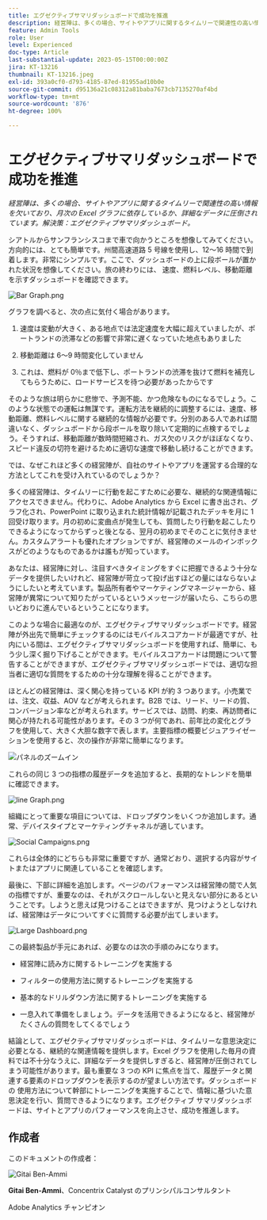 ```yaml
---
title: エグゼクティブサマリダッシュボードで成功を推進
description: 経営陣は、多くの場合、サイトやアプリに関するタイムリーで関連性の高い情報を欠いており、月次の Excel グラフに依存しているか、詳細なデータに圧倒されています。解決策 - エグゼクティブサマリダッシュボード。
feature: Admin Tools
role: User
level: Experienced
doc-type: Article
last-substantial-update: 2023-05-15T00:00:00Z
jira: KT-13216
thumbnail: KT-13216.jpeg
exl-id: 393a0cf0-d793-4185-87ed-81955ad10b0e
source-git-commit: d95136a21c08312a81baba7673cb7135270af4bd
workflow-type: tm+mt
source-wordcount: '876'
ht-degree: 100%

---
```


# エグゼクティブサマリダッシュボードで成功を推進

_経営陣は、多くの場合、サイトやアプリに関するタイムリーで関連性の高い情報を欠いており、月次の Excel グラフに依存しているか、詳細なデータに圧倒されています。解決策：エグゼクティブサマリダッシュボード。_

シアトルからサンフランシスコまで車で向かうところを想像してみてください。方向的には、とても簡単です。州間高速道路 5 号線を使用し、12～16 時間で到着します。非常にシンプルです。ここで、ダッシュボードの上に段ボールが置かれた状況を想像してください。旅の終わりには、
速度、燃料レベル、移動距離を示すダッシュボードを確認できます。

![Bar Graph.png](assets/bar-graph.png)

グラフを調べると、次の点に気付く場合があります。

1. 速度は変動が大きく、ある地点では法定速度を大幅に超えていましたが、ポートランドの渋滞などの影響で非常に遅くなっていた地点もありました

1. 移動距離は 6～9 時間変化していません

1. これは、燃料が 0％まで低下し、ポートランドの渋滞を抜けて燃料を補充してもらうために、ロードサービスを待つ必要があったからです

そのような旅は明らかに悲惨で、予測不能、かつ危険なものになるでしょう。このような状態での運転は無謀です。運転方法を継続的に調整するには、速度、移動距離、燃料レベルに関する継続的な情報が必要です。分別のある人であれば間違いなく、ダッシュボードから段ボールを取り除いて定期的に点検するでしょう。そうすれば、移動距離が数時間短縮され、ガス欠のリスクがほぼなくなり、スピード違反の切符を避けるために適切な速度で移動し続けることができます。

では、なぜこれほど多くの経営陣が、自社のサイトやアプリを運営する合理的な方法としてこれを受け入れているのでしょうか？

多くの経営陣は、タイムリーに行動を起こすために必要な、継続的な関連情報にアクセスできません。代わりに、Adobe Analytics から Excel に書き出され、グラフ化され、PowerPoint に取り込まれた統計情報が記載されたデッキを月に 1 回受け取ります。月の初めに変曲点が発生しても、質問したり行動を起こしたりできるようになってからずっと後となる、翌月の初めまでそのことに気付きません。カスタムアラートも優れたオプションですが、経営陣のメールのインボックスがどのようなものであるかは誰もが知っています。

あなたは、経営陣に対し、注目すべきタイミングをすぐに把握できるよう十分なデータを提供したいけれど、経営陣が苛立って投げ出すほどの量にはならないようにしたいと考えています。製品所有者やマーケティングマネージャーから、経営陣が異常について知りたがっているというメッセージが届いたら、こちらの思いどおりに進んでいるということになります。

このような場合に最適なのが、エグゼクティブサマリダッシュボードです。経営陣が外出先で簡単にチェックするのにはモバイルスコアカードが最適ですが、社内にいる間は、エグゼクティブサマリダッシュボードを使用すれば、簡単に、もう少し深く掘り下げることができます。モバイルスコアカードは問題について警告することができますが、エグゼクティブサマリダッシュボードでは、適切な担当者に適切な質問をするための十分な理解を得ることができます。

ほとんどの経営陣は、深く関心を持っている KPI が約 3 つあります。小売業では、注文、収益、AOV などが考えられます。B2B では、リード、リードの質、コンバージョン率などが考えられます。サービスでは、訪問、約束、再訪問者に関心が持たれる可能性があります。その 3 つが何であれ、前年比の変化とグラフを使用して、大きく大胆な数字で表します。主要指標の概要ビジュアライゼーションを使用すると、次の操作が非常に簡単になります。

![パネルのズームイン](assets/zoom-in-panel.png)

これらの同じ 3 つの指標の履歴データを追加すると、長期的なトレンドを簡単に確認できます。

![line Graph.png](assets/line-graph.png)

組織にとって重要な項目については、ドロップダウンをいくつか追加します。通常、デバイスタイプとマーケティングチャネルが適しています。

![Social Campaigns.png](assets/social-campaigns.png)

これらは全体的にどちらも非常に重要ですが、通常どおり、選択する内容がサイトまたはアプリに関連していることを確認します。

最後に、下部に詳細を追加します。ページのパフォーマンスは経営陣の間で人気の指標ですが、重要なのは、それがスクロールしないと見えない部分にあるということです。しようと思えば見つけることはできますが、見つけようとしなければ、経営陣はデータについてすぐに質問する必要が出てしまいます。

![Large Dashboard.png](assets/large-dashboard.png)

この最終製品が手元にあれば、必要なのは次の手順のみになります。

- 経営陣に読み方に関するトレーニングを実施する

- フィルターの使用方法に関するトレーニングを実施する

- 基本的なドリルダウン方法に関するトレーニングを実施する

- 一息入れて準備をしましょう。データを活用できるようになると、経営陣がたくさんの質問をしてくるでしょう

結論として、エグゼクティブサマリダッシュボードは、タイムリーな意思決定に必要となる、継続的な関連情報を提供します。Excel グラフを使用した毎月の資料では不十分なうえに、詳細なデータを提供しすぎると、経営陣が圧倒されてしまう可能性があります。最も重要な 3 つの KPI に焦点を当て、履歴データと関連する要素のドロップダウンを表示するのが望ましい方法です。ダッシュボードの
使用方法について幹部にトレーニングを実施することで、情報に基づいた意思決定を行い、質問できるようになります。エグゼクティブ サマリダッシュボードは、サイトとアプリのパフォーマンスを向上させ、成功を推進します。

## 作成者

このドキュメントの作成者：

![Gitai Ben-Ammi](assets/gitai-ben-ammi.png)

**Gitai Ben-Ammi**、Concentrix Catalyst のプリンシパルコンサルタント

Adobe Analytics チャンピオン
